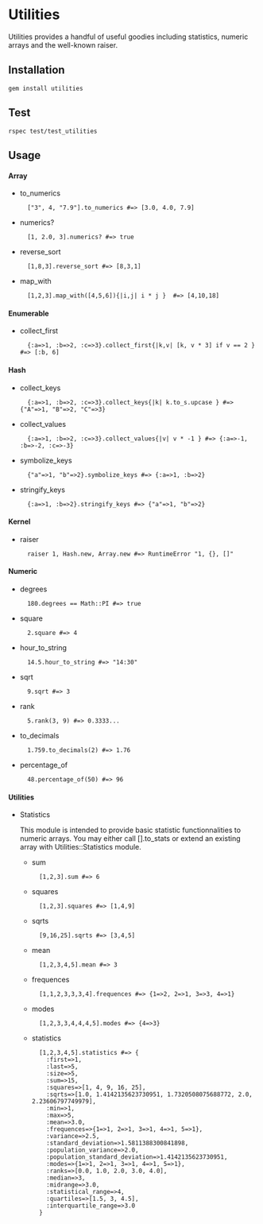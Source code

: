 Utilities
=========
Utilities provides a handful of useful goodies including statistics, numeric arrays and the well-known raiser.

Installation
------------
    gem install utilities

Test
----
    rspec test/test_utilities

Usage
-----
#### Array
* to_numerics

        ["3", 4, "7.9"].to_numerics #=> [3.0, 4.0, 7.9]
    
* numerics?

        [1, 2.0, 3].numerics? #=> true
    
* reverse_sort

        [1,8,3].reverse_sort #=> [8,3,1]

* map_with

        [1,2,3].map_with([4,5,6]){|i,j| i * j }  #=> [4,10,18]

#### Enumerable
* collect_first

        {:a=>1, :b=>2, :c=>3}.collect_first{|k,v| [k, v * 3] if v == 2 } #=> [:b, 6]

#### Hash
* collect_keys

        {:a=>1, :b=>2, :c=>3}.collect_keys{|k| k.to_s.upcase } #=> {"A"=>1, "B"=>2, "C"=>3}
    
* collect_values

        {:a=>1, :b=>2, :c=>3}.collect_values{|v| v * -1 } #=> {:a=>-1, :b=>-2, :c=>-3}

* symbolize_keys

        {"a"=>1, "b"=>2}.symbolize_keys #=> {:a=>1, :b=>2}

* stringify_keys

        {:a=>1, :b=>2}.stringify_keys #=> {"a"=>1, "b"=>2}

#### Kernel
* raiser

        raiser 1, Hash.new, Array.new #=> RuntimeError "1, {}, []"

#### Numeric
* degrees

        180.degrees == Math::PI #=> true

* square

        2.square #=> 4

* hour_to_string

        14.5.hour_to_string #=> "14:30"

* sqrt

        9.sqrt #=> 3

* rank

        5.rank(3, 9) #=> 0.3333...

* to_decimals

        1.759.to_decimals(2) #=> 1.76

* percentage_of

        48.percentage_of(50) #=> 96

#### Utilities
* Statistics

    This module is intended to provide basic statistic functionnalities to numeric arrays. You may either
    call [].to_stats or extend an existing array with Utilities::Statistics module.

    * sum
    
            [1,2,3].sum #=> 6
    
    * squares
        
            [1,2,3].squares #=> [1,4,9]
    
    * sqrts
    
            [9,16,25].sqrts #=> [3,4,5]
    
    * mean
    
            [1,2,3,4,5].mean #=> 3
    
    * frequences
    
            [1,1,2,3,3,3,4].frequences #=> {1=>2, 2=>1, 3=>3, 4=>1}
    
    * modes
    
            [1,2,3,3,4,4,4,5].modes #=> {4=>3}
    
    * statistics
    
            [1,2,3,4,5].statistics #=> {
              :first=>1,
              :last=>5,
              :size=>5,
              :sum=>15,
              :squares=>[1, 4, 9, 16, 25],
              :sqrts=>[1.0, 1.4142135623730951, 1.7320508075688772, 2.0, 2.23606797749979],
              :min=>1,
              :max=>5,
              :mean=>3.0,
              :frequences=>{1=>1, 2=>1, 3=>1, 4=>1, 5=>1},
              :variance=>2.5,
              :standard_deviation=>1.5811388300841898,
              :population_variance=>2.0,
              :population_standard_deviation=>1.4142135623730951,
              :modes=>{1=>1, 2=>1, 3=>1, 4=>1, 5=>1},
              :ranks=>[0.0, 1.0, 2.0, 3.0, 4.0],
              :median=>3,
              :midrange=>3.0,
              :statistical_range=>4,
              :quartiles=>[1.5, 3, 4.5],
              :interquartile_range=>3.0
            }

